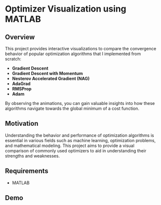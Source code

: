# Optimizer Visualization using MATLAB
## Overview
This project provides interactive visualizations to compare the convergence behavior of popular optimization algorithms that I implemented from scratch: 
* __Gradient Descent__
* __Gradient Descent with Momentum__
* __Nesterov Accelerated Gradient (NAG)__
* __AdaGrad__
* __RMSProp__
* __Adam__
  
By observing the animations, you can gain valuable insights into how these algorithms navigate towards the global minimum of a cost function.

## Motivation
Understanding the behavior and performance of optimization algorithms is essential in various fields such as machine learning, optimization problems, and mathematical modeling. This project aims to provide a visual comparison of commonly used optimizers to aid in understanding their strengths and weaknesses.

## Requirements
* MATLAB

## Demo
